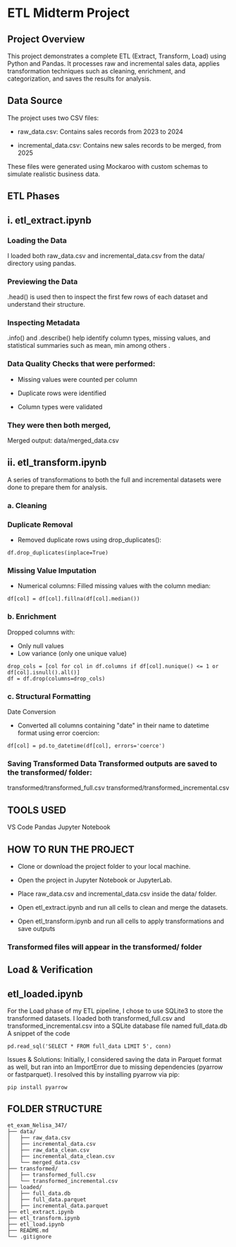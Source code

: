 # ETL Midterm Project
## Project Overview
This project demonstrates a complete ETL (Extract, Transform, Load) using Python and Pandas. It processes raw and incremental sales data, applies transformation techniques such as cleaning, enrichment, and categorization, and saves the results for analysis.

## Data Source
The project uses two CSV files:

* raw_data.csv: Contains sales records from 2023 to 2024

* incremental_data.csv: Contains new sales records to be merged, from 2025

These files were generated using Mockaroo with custom schemas to simulate realistic business data.

## ETL Phases
## i. etl_extract.ipynb
### Loading the Data
I loaded both raw_data.csv and incremental_data.csv from the data/ directory using pandas.

### Previewing the Data
.head() is used then to inspect the first few rows of each dataset and understand their structure.

### Inspecting Metadata
.info() and .describe() help identify column types, missing values, and statistical summaries such as mean, min among others .

### Data Quality Checks that were performed:
* Missing values were counted per column

* Duplicate rows were identified

* Column types were validated

### They were then both merged,

Merged output: data/merged_data.csv

## ii. etl_transform.ipynb
A series of transformations to both the full and incremental datasets were done to prepare them for analysis.

### a. Cleaning
### Duplicate Removal
- Removed duplicate rows using drop_duplicates():
```
df.drop_duplicates(inplace=True)
```

### Missing Value Imputation
- Numerical columns: Filled missing values with the column median:
```
df[col] = df[col].fillna(df[col].median())
```

### b. Enrichment
Dropped columns with:
- Only null values
- Low variance (only one unique value)
```
drop_cols = [col for col in df.columns if df[col].nunique() <= 1 or df[col].isnull().all()]
df = df.drop(columns=drop_cols)
```

### c. Structural Formatting
Date Conversion
- Converted all columns containing "date" in their name to datetime format using error coercion:
```
df[col] = pd.to_datetime(df[col], errors='coerce')
```
### Saving Transformed Data Transformed outputs are saved to the transformed/ folder:
transformed/transformed_full.csv
transformed/transformed_incremental.csv

## TOOLS USED
VS Code
Pandas
Jupyter Notebook
## HOW TO RUN THE PROJECT
- Clone or download the project folder to your local machine.

- Open the project in Jupyter Notebook or JupyterLab.

- Place raw_data.csv and incremental_data.csv inside the data/ folder.

- Open etl_extract.ipynb and run all cells to clean and merge the datasets.

- Open etl_transform.ipynb and run all cells to apply transformations and save outputs

### Transformed files will appear in the transformed/ folder

## Load & Verification
## etl_loaded.ipynb
For the Load phase of my ETL pipeline, I chose to use SQLite3 to store the transformed datasets. I loaded both transformed_full.csv and transformed_incremental.csv into a SQLite database file named full_data.db
A snippet of the code
```
pd.read_sql('SELECT * FROM full_data LIMIT 5', conn)
```
Issues & Solutions:
Initially, I considered saving the data in Parquet format as well, but ran into an ImportError due to missing dependencies (pyarrow or fastparquet). I resolved this by installing pyarrow via pip:
``` 
pip install pyarrow
```

## FOLDER STRUCTURE
```
et_exam_Nelisa_347/
├── data/
│   ├── raw_data.csv
│   ├── incremental_data.csv
│   ├── raw_data_clean.csv
│   ├── incremental_data_clean.csv
│   └── merged_data.csv
├── transformed/
│   ├── transformed_full.csv
│   └── transformed_incremental.csv
├── loaded/
│   ├── full_data.db
│   ├── full_data.parquet
│   ├── incremental_data.parquet
├── etl_extract.ipynb
├── etl_transform.ipynb
├── etl_load.ipynb
├── README.md
└── .gitignore